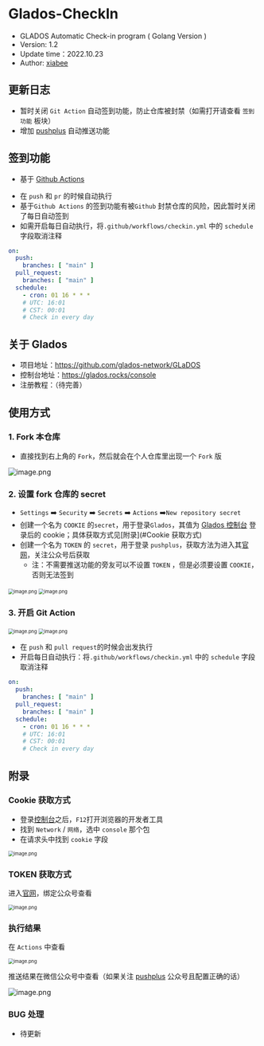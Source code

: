 # Glados-CheckIn

* GLADOS Automatic Check-in program ( Golang Version )
* Version: 1.2
* Update time：2022.10.23
* Author: [xiabee](https://github.com/xiabee)



## 更新日志

* 暂时关闭 `Git Action` 自动签到功能，防止仓库被封禁（如需打开请查看 `签到功能` 板块）
* 增加 [pushplus](https://pushplus.plus/) 自动推送功能



## 签到功能

- 基于 [Github Actions](https://github.com/features/actions)

* 在 `push` 和 `pr` 的时候自动执行
* 基于`Github Actions` 的签到功能有被`Github` 封禁仓库的风险，因此暂时关闭了每日自动签到
* 如需开启每日自动执行，将`.github/workflows/checkin.yml` 中的 `schedule` 字段取消注释

```yml
on:
  push:
    branches: [ "main" ]
  pull_request:
    branches: [ "main" ]
  schedule:
    - cron: 01 16 * * *
    # UTC: 16:01
    # CST: 00:01
    # Check in every day
```





## 关于 Glados

* 项目地址：https://github.com/glados-network/GLaDOS
* 控制台地址：https://glados.rocks/console
* 注册教程：（待完善）



## 使用方式

### 1. Fork 本仓库

* 直接找到右上角的 `Fork`，然后就会在个人仓库里出现一个 `Fork` 版

![image.png](https://tva1.sinaimg.cn/large/0084b03xgy1h7f37ytaiyj310m0fa48o.jpg)



### 2. 设置 fork 仓库的 secret

*  `Settings` ➡️ `Security` ➡️ `Secrets` ➡️ `Actions` ➡️`New repository secret`
* 创建一个名为 `COOKIE` 的`secret`，用于登录`Glados`，其值为 [Glados 控制台](https://glados.rocks/console) 登录后的 cookie；具体获取方式见[附录](#Cookie 获取方式)
*  创建一个名为 `TOKEN` 的 `secret`，用于登录 `pushplus`，获取方法为进入其[官网](https://pushplus.plus/push1.html)，关注公众号后获取
   *  注：不需要推送功能的旁友可以不设置 `TOKEN` ，但是必须要设置 `COOKIE`，否则无法签到


<img src="https://tva1.sinaimg.cn/large/0084b03xgy1h7guslltcmj31ri13sqm8.jpg" alt="image.png" style="zoom:67%;" />



<img src="https://tva1.sinaimg.cn/large/0084b03xgy1h7f46828goj31960ocafl.jpg" alt="image.png" style="zoom:67%;" />



### 3. 开启 Git Action

<img src="https://tva1.sinaimg.cn/large/0084b03xgy1h7f47zq532j322e0xchdt.jpg" alt="image.png" style="zoom:67%;" />

<img src="https://tva1.sinaimg.cn/large/0084b03xgy1h7f48qvsvlj32na10ah15.jpg" alt="image.png" style="zoom: 67%;" />

* 在 `push` 和 `pull request`的时候会出发执行
* 开启每日自动执行：将`.github/workflows/checkin.yml` 中的 `schedule` 字段取消注释

```yml
on:
  push:
    branches: [ "main" ]
  pull_request:
    branches: [ "main" ]
  schedule:
    - cron: 01 16 * * *
    # UTC: 16:01
    # CST: 00:01
    # Check in every day
```





## 附录

### Cookie 获取方式

* 登录[控制台](https://glados.rocks/console)之后，`F12`打开浏览器的开发者工具
* 找到 `Network` / `网络`，选中 `console` 那个包
* 在请求头中找到 `cookie` 字段

<img src="https://tva1.sinaimg.cn/large/0084b03xgy1h7f4k2lqajj31vo0zk1iq.jpg" alt="image.png" style="zoom:67%;" />



### TOKEN 获取方式

进入[官网](https://pushplus.plus/)，绑定公众号查看

<img src="https://tva1.sinaimg.cn/large/0084b03xgy1h7guuctbdvj31sa0gyal6.jpg" alt="image.png" style="zoom:67%;" />



### 执行结果

在 `Actions` 中查看

<img src="https://tva1.sinaimg.cn/large/0084b03xgy1h7f4mom4orj31o816u48v.jpg" alt="image.png" style="zoom:67%;" />



推送结果在微信公众号中查看（如果关注 [pushplus](https://www.pushplus.plus/) 公众号且配置正确的话）

![image.png](https://tva1.sinaimg.cn/large/0084b03xgy1h7guw7x1n8j30xg0jo78b.jpg)



### BUG 处理

* 待更新
